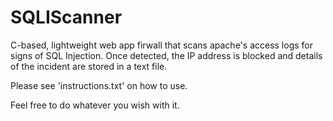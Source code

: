 # SQLIScanner
C-based, lightweight web app firwall that scans apache's access logs for signs of SQL Injection. Once detected, the IP address is blocked and details of the incident are stored in a text file.

Please see 'instructions.txt' on how to use.

Feel free to do whatever you wish with it.
